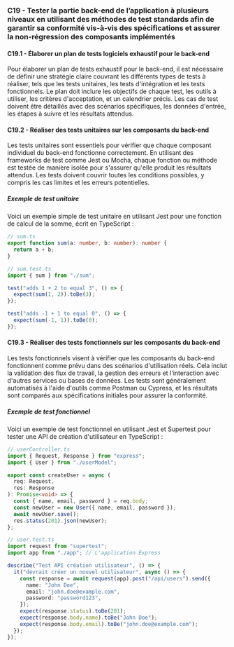 ### C19 - Tester la partie back-end de l’application à plusieurs niveaux en utilisant des méthodes de test standards afin de garantir sa conformité vis-à-vis des spécifications et assurer la non-régression des composants implémentés

#### C19.1 - Élaborer un plan de tests logiciels exhaustif pour le back-end

Pour élaborer un plan de tests exhaustif pour le back-end, il est nécessaire de définir une stratégie claire couvrant les différents types de tests à réaliser, tels que les tests unitaires, les tests d'intégration et les tests fonctionnels. Le plan doit inclure les objectifs de chaque test, les outils à utiliser, les critères d'acceptation, et un calendrier précis. Les cas de test doivent être détaillés avec des scénarios spécifiques, les données d'entrée, les étapes à suivre et les résultats attendus.

#### C19.2 - Réaliser des tests unitaires sur les composants du back-end

Les tests unitaires sont essentiels pour vérifier que chaque composant individuel du back-end fonctionne correctement. En utilisant des frameworks de test comme Jest ou Mocha, chaque fonction ou méthode est testée de manière isolée pour s'assurer qu'elle produit les résultats attendus. Les tests doivent couvrir toutes les conditions possibles, y compris les cas limites et les erreurs potentielles.

##### Exemple de test unitaire

Voici un exemple simple de test unitaire en utilisant Jest pour une fonction de calcul de la somme, écrit en TypeScript :

```typescript
// sum.ts
export function sum(a: number, b: number): number {
  return a + b;
}

// sum.test.ts
import { sum } from "./sum";

test("adds 1 + 2 to equal 3", () => {
  expect(sum(1, 2)).toBe(3);
});

test("adds -1 + 1 to equal 0", () => {
  expect(sum(-1, 1)).toBe(0);
});
```

#### C19.3 - Réaliser des tests fonctionnels sur les composants du back-end

Les tests fonctionnels visent à vérifier que les composants du back-end fonctionnent comme prévu dans des scénarios d'utilisation réels. Cela inclut la validation des flux de travail, la gestion des erreurs et l'interaction avec d'autres services ou bases de données. Les tests sont généralement automatisés à l'aide d'outils comme Postman ou Cypress, et les résultats sont comparés aux spécifications initiales pour assurer la conformité.

##### Exemple de test fonctionnel

Voici un exemple de test fonctionnel en utilisant Jest et Supertest pour tester une API de création d'utilisateur en TypeScript :

```typescript
// userController.ts
import { Request, Response } from "express";
import { User } from "./userModel";

export const createUser = async (
  req: Request,
  res: Response
): Promise<void> => {
  const { name, email, password } = req.body;
  const newUser = new User({ name, email, password });
  await newUser.save();
  res.status(201).json(newUser);
};

// user.test.ts
import request from "supertest";
import app from "./app"; // L'application Express

describe("Test API création utilisateur", () => {
  it("devrait créer un nouvel utilisateur", async () => {
    const response = await request(app).post("/api/users").send({
      name: "John Doe",
      email: "john.doe@example.com",
      password: "password123",
    });
    expect(response.status).toBe(201);
    expect(response.body.name).toBe("John Doe");
    expect(response.body.email).toBe("john.doe@example.com");
  });
});
```
